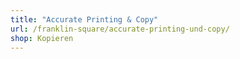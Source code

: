 ```yaml
---
title: "Accurate Printing & Copy"
url: /franklin-square/accurate-printing-und-copy/
shop: Kopieren
---
```

